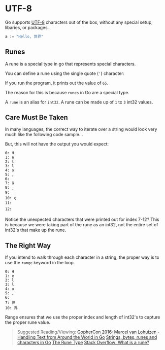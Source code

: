# UTF-8

Go supports [UTF-8](https://en.wikipedia.org/wiki/UTF-8) characters out of the box, without any special setup, libaries, or packages.

```go
a := "Hello, 世界"
```

## Runes

A rune is a special type in go that represents special characters.

You can define a rune using the single quote (`'`) character:

<code src="src/utf8/utf8-rune/main.go" snippet="main"></code>

If you run the program, it prints out the value of `65`.

The reason for this is because `runes` in Go are a special type.

A `rune` is an alias for `int32`. A rune can be made up of `1` to `3` int32 values.

## Care Must Be Taken

In many languages, the correct way to iterate over a string would look very much like the following code sample...

<code src="src/utf8/utf8-loop/main.go" snippet="main"></code>

But, this will not have the output you would expect:

```plain
0: H
1: e
2: l
3: l
4: o
5: ,
6:
7: ä
8: ¸
9: 
10: ç
11: 
12: 
```

Notice the unexpected characters that were printed out for index 7-12? This is because we were taking part of the rune as an int32, not the entire set of int32's that make up the rune.

## The Right Way

If you intend to walk through each character in a string, the proper way is to use the `range` keyword in the loop.

<code src="src/utf8/utf8-range/main.go" snippet="main"></code>

```text
0: H
1: e
2: l
3: l
4: o
5: ,
6:
7: 世
10: 界
```

Range ensures that we use the proper index and length of int32's to capture the proper rune value.

> Suggested Reading/Viewing:
> [GopherCon 2016: Marcel van Lohuizen - Handling Text from Around the World in Go](https://www.youtube.com/watch?v=K7rMS9Y7_x0)
> [Strings, bytes, runes and characters in Go](https://blog.golang.org/strings)
> [The Rune Type](https://golang.org/doc/go1#rune)
> [Stack Overflow: What is a rune?](https://stackoverflow.com/questions/19310700/what-is-a-rune)

